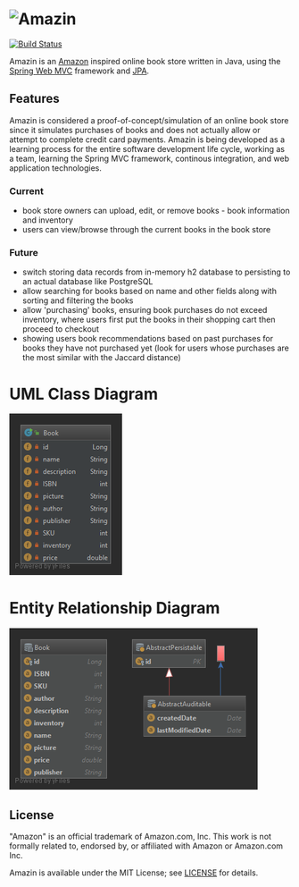 # ![Amazin](http://i63.tinypic.com/evdpcj.png)
[![Build Status](https://travis-ci.org/amazin-team/Amazin-online-bookstore.svg?branch=master)](https://travis-ci.org/amazin-team/Amazin-online-bookstore)

Amazin is an [Amazon] inspired online book store written in Java, using the [Spring Web MVC] framework and [JPA].

[Amazon]: https://amazon.com
[Spring Web MVC]: https://docs.spring.io/spring/docs/current/spring-framework-reference/web.html
[JPA]: https://www.ibm.com/support/knowledgecenter/en/SSEQTP_liberty/com.ibm.websphere.wlp.doc/ae/cwlp_jpa.html

## Features

Amazin is considered a proof-of-concept/simulation of an online book store since it simulates purchases of books and does not actually allow or attempt to complete credit card payments. Amazin is being developed as a learning process for the entire software development life cycle, working as a team, learning the Spring MVC framework, continous integration, and web application technologies.

### Current

- book store owners can upload, edit, or remove books - book information and inventory
- users can view/browse through the current books in the book store

### Future

- switch storing data records from in-memory h2 database to persisting to an actual database like PostgreSQL
- allow searching for books based on name and other fields along with sorting and filtering the books
- allow 'purchasing' books, ensuring book purchases do not exceed inventory, where users first put the books in their shopping cart then proceed to checkout
- showing users book recommendations based on past purchases for books they have not purchased yet (look for users whose purchases are the most similar with the Jaccard distance)

# UML Class Diagram

![UML Class Diagram](diagrams/ModelsUMLClassDiagram.png)

# Entity Relationship Diagram

![Entity Relationship Diagram](diagrams/EntityRelationshipDiagram.png)

## License

"Amazon" is an official trademark of Amazon.com, Inc. This work is not formally related to, endorsed by, or affiliated with Amazon or Amazon.com Inc.

Amazin is available under the MIT License; see [LICENSE](LICENSE) for details.
